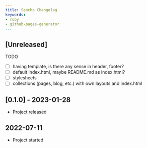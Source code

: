 ```yaml
---
title: Sancho Changelog
keywords:
- ruby
- github-pages-generator
...
```


## [Unreleased]

TODO

- [ ] having template, is there any sense in header, footer?
- [ ] default index.html, maybe README.md as index.html?
- [ ] stylesheets
- [ ] collections (pages, blog, etc.) with own layouts and index.html

## [0.1.0] - 2023-01-28

- Project released

## 2022-07-11

- Project started
